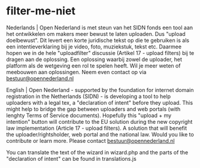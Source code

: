 # filter-me-niet


Nederlands | Open Nederland is met steun van het SIDN fonds een tool aan het ontwikkelen om makers meer bewust te laten uploaden. Dus "upload doelbewust". Dit levert een korte juridische tekst op die te gebruiken is als een intentieverklaring bij je video, foto, muziekstuk, tekst etc. Daarmee hopen we in de hele "uploadfilter" discussie (Artikel 17 - upload filters) bij te dragen aan de oplossing. Een oplossing waarbij zowel de uploader, het platform als de wetgeving een rol te spelen heeft. Wil je meer weten of meebouwen aan oplossingen. Neem even contact op via bestuur@opennederland.nl 


English | Open Nederland - supported by the foundation for internet domain registration in the Netherlands (SIDN) - is developing a tool to help uploaders with a legal tex, a "declaration of intent" before they upload. This might help to bridge the gap between uploaders and web portals (with lenghty Terms of Service documents). Hopefully this "upload + my intention" button will contribute to the EU solution during the new copyright law implementation (Article 17 - upload filters). A solution that will benefit the uploader/rightsholder, web portal and the national law. Would you like to contribute or learn more. Please contact bestuur@opennederland.nl


You can translate the text of the wizard in wizard.php and the parts of the "declaration of intent" can be found in translations.js

